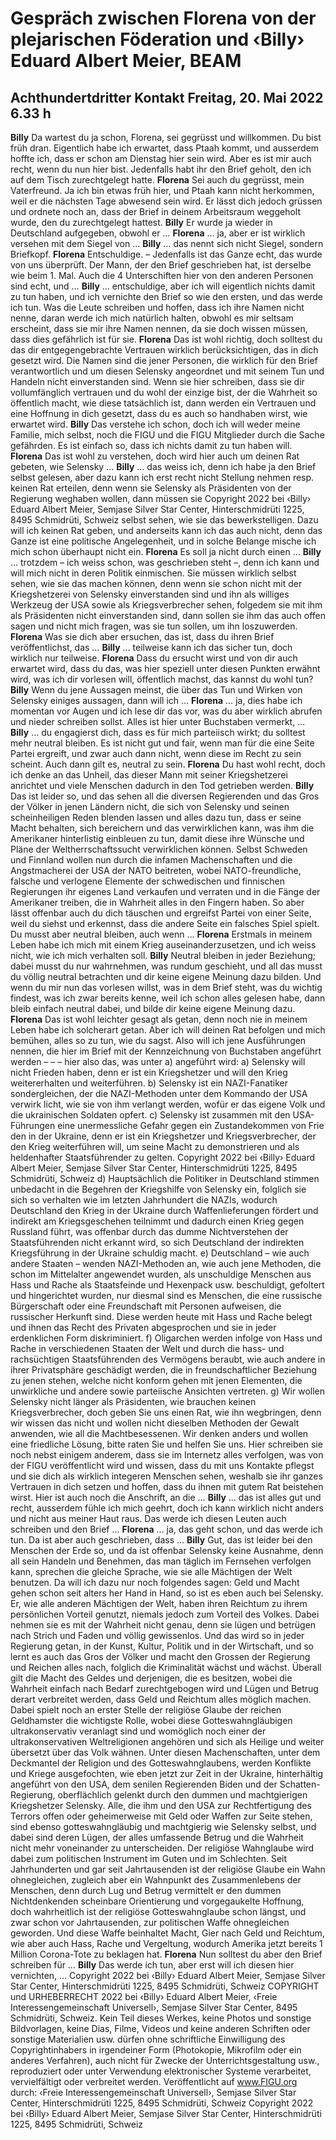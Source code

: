 # Gespräch zwischen Florena von der plejarischen Föderation und ‹Billy› Eduard Albert Meier, BEAM
## Achthundertdritter Kontakt Freitag, 20. Mai 2022 6.33 h
**Billy** Da wartest du ja schon, Florena, sei gegrüsst und willkommen. Du bist früh dran. Eigentlich habe ich erwartet,
dass Ptaah kommt, und ausserdem hoffte ich, dass er schon am Dienstag hier sein wird. Aber es ist mir auch recht, wenn du nun hier bist. Jedenfalls habt ihr den Brief geholt, den ich auf dem Tisch zurechtgelegt hatte.
**Florena** Sei auch du gegrüsst, mein Vaterfreund. Ja ich bin etwas früh hier, und Ptaah kann nicht herkommen, weil er
die nächsten Tage abwesend sein wird. Er lässt dich jedoch grüssen und ordnete noch an, dass der Brief in deinem Arbeitsraum weggeholt wurde, den du zurechtgelegt hattest.
**Billy** Er wurde ja wieder in Deutschland aufgegeben, obwohl er …
**Florena** … ja, aber er ist wirklich versehen mit dem Siegel von …
**Billy** … das nennt sich nicht Siegel, sondern Briefkopf.
**Florena** Entschuldige. – Jedenfalls ist das Ganze echt, das wurde von uns überprüft. Der Mann, der den Brief geschrieben hat, ist derselbe wie beim 1. Mal. Auch die 4 Unterschiften hier von den anderen Personen sind echt, und …
**Billy** … entschuldige, aber ich will eigentlich nichts damit zu tun haben, und ich vernichte den Brief so wie den
ersten, und das werde ich tun. Was die Leute schreiben und hoffen, dass ich ihre Namen nicht nenne, daran werde ich mich natürlich halten, obwohl es mir seltsam erscheint, dass sie mir ihre Namen nennen, da sie doch wissen müssen, dass dies gefährlich ist für sie.
**Florena** Das ist wohl richtig, doch solltest du das dir entgegengebrachte Vertrauen wirklich berücksichtigen, das in
dich gesetzt wird. Die Namen sind die jener Personen, die wirklich für den Brief verantwortlich und um diesen Selensky angeordnet und mit seinem Tun und Handeln nicht einverstanden sind. Wenn sie hier schreiben, dass sie dir vollumfänglich vertrauen und du wohl der einzige bist, der die Wahrheit so öffentlich macht, wie diese tatsächlich ist, dann werden ein Vertrauen und eine Hoffnung in dich gesetzt, dass du es auch so handhaben wirst, wie erwartet wird.
**Billy** Das verstehe ich schon, doch ich will weder meine Familie, mich selbst, noch die FIGU und die FIGU Mitglieder
durch die Sache gefährden. Es ist einfach so, dass ich nichts damit zu tun haben will.
**Florena** Das ist wohl zu verstehen, doch wird hier auch um deinen Rat gebeten, wie Selensky …
**Billy** … das weiss ich, denn ich habe ja den Brief selbst gelesen, aber dazu kann ich erst recht nicht Stellung nehmen
resp. keinen Rat erteilen, denn wenn sie Selensky als Präsidenten von der Regierung weghaben wollen, dann müssen sie Copyright 2022 bei ‹Billy› Eduard Albert Meier, Semjase Silver Star Center, Hinterschmidrüti 1225, 8495 Schmidrüti, Schweiz selbst sehen, wie sie das bewerkstelligen. Dazu will ich keinen Rat geben, und anderseits kann ich das auch nicht, denn das Ganze ist eine politische Angelegenheit, und in solche Belange mische ich mich schon überhaupt nicht ein.
**Florena** Es soll ja nicht durch einen …
**Billy** … trotzdem – ich weiss schon, was geschrieben steht –, denn ich kann und will mich nicht in deren Politik
einmischen. Sie müssen wirklich selbst sehen, wie sie das machen können, denn wenn sie schon nicht mit der Kriegshetzerei von Selensky einverstanden sind und ihn als williges Werkzeug der USA sowie als Kriegsverbrecher sehen, folgedem sie mit ihm als Präsidenten nicht einverstanden sind, dann sollen sie ihm das auch offen sagen und nicht mich fragen, was sie tun sollen, um ihn loszuwerden.
**Florena** Was sie dich aber ersuchen, das ist, dass du ihren Brief veröffentlichst, das …
**Billy** … teilweise kann ich das sicher tun, doch wirklich nur teilweise.
**Florena** Dass du ersucht wirst und von dir auch erwartet wird, dass du das, was hier speziell unter diesen Punkten
erwähnt wird, was ich dir vorlesen will, öffentlich machst, das kannst du wohl tun?
**Billy** Wenn du jene Aussagen meinst, die über das Tun und Wirken von Selensky einiges aussagen, dann will ich …
**Florena** … ja, dies habe ich momentan vor Augen und ich lese dir das vor, was du aber wirklich abrufen und nieder
schreiben sollst. Alles ist hier unter Buchstaben vermerkt, …
**Billy** … du engagierst dich, dass es für mich parteiisch wirkt; du solltest mehr neutral bleiben. Es ist nicht gut und
fair, wenn man für die eine Seite Partei ergreift, und zwar auch dann nicht, wenn diese im Recht zu sein scheint. Auch dann gilt es, neutral zu sein.
**Florena** Du hast wohl recht, doch ich denke an das Unheil, das dieser Mann mit seiner Kriegshetzerei anrichtet und
viele Menschen dadurch in den Tod getrieben werden.
**Billy** Das ist leider so, und das sehen all die diversen Regierenden und das Gros der Völker in jenen Ländern nicht,
die sich von Selensky und seinen scheinheiligen Reden blenden lassen und alles dazu tun, dass er seine Macht behalten, sich bereichern und das verwirklichen kann, was ihm die Amerikaner hinterlistig einbleuen zu tun, damit diese ihre Wünsche und Pläne der Weltherrschaftssucht verwirklichen können. Selbst Schweden und Finnland wollen nun durch die infamen Machenschaften und die Angstmacherei der USA der NATO beitreten, wobei NATO-freundliche, falsche und verlogene Elemente der schwedischen und finnischen Regierungen ihr eigenes Land verkaufen und verraten und in die Fänge der Amerikaner treiben, die in Wahrheit alles in den Fingern haben. So aber lässt offenbar auch du dich täuschen und ergreifst Partei von einer Seite, weil du siehst und erkennst, dass die andere Seite ein falsches Spiel spielt. Du musst aber neutral bleiben, auch wenn …
**Florena** Erstmals in meinem Leben habe ich mich mit einem Krieg auseinanderzusetzen, und ich weiss nicht, wie ich
mich verhalten soll.
**Billy** Neutral bleiben in jeder Beziehung; dabei musst du nur wahrnehmen, was rundum geschieht, und all das
musst du völlig neutral betrachten und dir keine eigene Meinung dazu bilden. Und wenn du mir nun das vorlesen willst, was in dem Brief steht, was du wichtig findest, was ich zwar bereits kenne, weil ich schon alles gelesen habe, dann bleib einfach neutral dabei, und bilde dir keine eigene Meinung dazu.
**Florena** Das ist wohl leichter gesagt als getan, denn noch nie in meinem Leben habe ich solcherart getan. Aber ich will
deinen Rat befolgen und mich bemühen, alles so zu tun, wie du sagst. Also will ich jene Ausführungen nennen, die hier im Brief mit der Kennzeichnung von Buchstaben angeführt werden  –  –  –  hier also das, was unter a) angeführt wird: a) Selensky will nicht Frieden haben, denn er ist ein Kriegshetzer und will den Krieg weitererhalten und weiterführen. b) Selensky ist ein NAZI-Fanatiker sondergleichen, der die NAZI-Methoden unter dem Kommando der USA verwirk licht, wie sie von ihm verlangt werden, wofür er das eigene Volk und die ukrainischen Soldaten opfert.
c) Selensky ist zusammen mit den USA-Führungen eine unermessliche Gefahr gegen ein Zustandekommen von Frie den in der Ukraine, denn er ist ein Kriegshetzer und Kriegsverbrecher, der den Krieg weiterführen will, um seine Macht zu demonstrieren und als heldenhafter Staatsführender zu gelten.
Copyright 2022 bei ‹Billy› Eduard Albert Meier, Semjase Silver Star Center, Hinterschmidrüti 1225, 8495 Schmidrüti, Schweiz d) Hauptsächlich die Politiker in Deutschland stimmen unbedacht in die Begehren der Kriegshilfe von Selensky ein, folglich sie sich so verhalten wie im letzten Jahrhundert die NAZIs, wodurch Deutschland den Krieg in der Ukraine durch Waffenlieferungen fördert und indirekt am Kriegsgeschehen teilnimmt und dadurch einen Krieg gegen Russland führt, was offenbar durch das dumme Nichtverstehen der Staatsführenden nicht erkannt wird, so sich Deutschland der indirekten Kriegsführung in der Ukraine schuldig macht.
e) Deutschland – wie auch andere Staaten – wenden NAZI-Methoden an, wie auch jene Methoden, die schon im Mittelalter angewendet wurden, als unschuldige Menschen aus Hass und Rache als Staatsfeinde und Hexenpack usw. beschuldigt, gefoltert und hingerichtet wurden, nur diesmal sind es Menschen, die eine russische Bürgerschaft oder eine Freundschaft mit Personen aufweisen, die russischer Herkunft sind. Diese werden heute mit Hass und Rache belegt und ihnen das Recht des Privaten abgesprochen und sie in jeder erdenklichen Form diskriminiert.
f) Oligarchen werden infolge von Hass und Rache in verschiedenen Staaten der Welt und durch die hass- und rachsüchtigen Staatsführenden des Vermögens beraubt, wie auch andere in ihrer Privatsphäre geschädigt werden, die in freundschaftlicher Beziehung zu jenen stehen, welche nicht konform gehen mit jenen Elementen, die unwirkliche und andere sowie parteiische Ansichten vertreten.
g) Wir wollen Selensky nicht länger als Präsidenten, wie brauchen keinen Kriegsverbrecher, doch geben Sie uns einen Rat, wie ihn wegbringen, denn wir wissen das nicht und wollen nicht dieselben Methoden der Gewalt anwenden, wie all die Machtbesessenen. Wir denken anders und wollen eine friedliche Lösung, bitte raten Sie und helfen Sie uns.
Hier schreiben sie noch nebst einigem anderem, dass sie im Internetz alles verfolgen, was von der FIGU veröffentlicht wird und wissen, dass du mit uns Kontakte pflegst und sie dich als wirklich integeren Menschen sehen, weshalb sie ihr ganzes Vertrauen in dich setzen und hoffen, dass du ihnen mit gutem Rat beistehen wirst. Hier ist auch noch die Anschrift, an die …
**Billy** … das ist alles gut und recht, ausserdem fühle ich mich geehrt, doch ich kann wirklich nicht anders und nicht
aus meiner Haut raus. Das werde ich diesen Leuten auch schreiben und den Brief …
**Florena** … ja, das geht schon, und das werde ich tun. Da ist aber auch geschrieben, dass …
**Billy** Gut, das ist leider bei den Menschen der Erde so, und da ist offenbar Selensky keine Ausnahme, denn all sein
Handeln und Benehmen, das man täglich im Fernsehen verfolgen kann, sprechen die gleiche Sprache, wie sie alle Mächtigen der Welt benutzen. Da will ich dazu nur noch folgendes sagen: Geld und Macht gehen schon seit alters her Hand in Hand, so ist es eben auch bei Selensky. Er, wie alle anderen Mächtigen der Welt, haben ihren Reichtum zu ihrem persönlichen Vorteil genutzt, niemals jedoch zum Vorteil des Volkes. Dabei nehmen sie es mit der Wahrheit nicht genau, denn sie lügen und betrügen nach Strich und Faden und völlig gewissenlos. Und das wird so in jeder Regierung getan, in der Kunst, Kultur, Politik und in der Wirtschaft, und so lernt es auch das Gros der Völker und macht den Grossen der Regierung und Reichen alles nach, folglich die Kriminalität wächst und wächst.
Überall gilt die Macht des Geldes und derjenigen, die es besitzen, wobei die Wahrheit einfach nach Bedarf zurechtgebogen wird und Lügen und Betrug derart verbreitet werden, dass Geld und Reichtum alles möglich machen. Dabei spielt noch an erster Stelle der religiöse Glaube der reichen Geldhamster die wichtigste Rolle, wobei diese Gotteswahngläubigen ultrakonservativ veranlagt sind und womöglich noch einer der ultrakonservativen Weltreligionen angehören und sich als Heilige und weiter übersetzt über das Volk wähnen. Unter diesen Machenschaften, unter dem Deckmantel der Religion und des Gotteswahnglaubens, werden Konflikte und Kriege ausgefochten, wie eben jetzt zur Zeit in der Ukraine, hinterhältig angeführt von den USA, dem senilen Regierenden Biden und der Schatten-Regierung, oberflächlich gelenkt durch den dummen und machtgierigen Kriegshetzer Selensky. Alle, die ihm und den USA zur Rechtfertigung des Terrors offen oder geheimerweise mit Geld oder Waffen zur Seite stehen, sind ebenso gotteswahngläubig und machtgierig wie Selensky selbst, und dabei sind deren Lügen, der alles umfassende Betrug und die Wahrheit nicht mehr voneinander zu unterscheiden. Der religiöse Wahnglaube wird dabei zum politischen Instrument im Guten und im Schlechten.
Seit Jahrhunderten und gar seit Jahrtausenden ist der religiöse Glaube ein Wahn ohnegleichen, zugleich aber ein Wahnpunkt des Zusammenlebens der Menschen, denn durch Lug und Betrug vermittelt er den dummen Nichtdenkenden scheinbare Orientierung und vorgegaukelte Hoffnung, doch wahrheitlich ist der religiöse Gotteswahnglaube schon längst, und zwar schon vor Jahrtausenden, zur politischen Waffe ohnegleichen geworden. Und diese Waffe beinhaltet Macht, Gier nach Geld und Reichtum, wie aber auch Hass, Rache und Vergeltung, wodurch Amerika jetzt bereits 1 Million Corona-Tote zu beklagen hat.
**Florena** Nun solltest du aber den Brief schreiben für …
**Billy** Das werde ich tun, aber erst will ich diesen hier vernichten, …
Copyright 2022 bei ‹Billy› Eduard Albert Meier, Semjase Silver Star Center, Hinterschmidrüti 1225, 8495 Schmidrüti, Schweiz COPYRIGHT und URHEBERRECHT 2022 bei ‹Billy› Eduard Albert Meier, ‹Freie Interessengemeinschaft Universell›, Semjase Silver Star Center, 8495 Schmidrüti, Schweiz. Kein Teil dieses Werkes, keine Photos und sonstige Bildvorlagen, keine Dias, Filme, Videos und keine anderen Schriften oder sonstige Materialien usw. dürfen ohne schriftliche Einwilligung des Copyrightinhabers in irgendeiner Form (Photokopie, Mikrofilm oder ein anderes Verfahren), auch nicht für Zwecke der Unterrichtsgestaltung usw., reproduziert oder unter Verwendung elektronischer Systeme verarbeitet, vervielfältigt oder verbreitet werden. Veröffentlicht auf www.FIGU.org durch: ‹Freie Interessengemeinschaft Universell›, Semjase Silver Star Center, Hinterschmidrüti 1225, 8495 Schmidrüti, Schweiz Copyright 2022 bei ‹Billy› Eduard Albert Meier, Semjase Silver Star Center, Hinterschmidrüti 1225, 8495 Schmidrüti, Schweiz